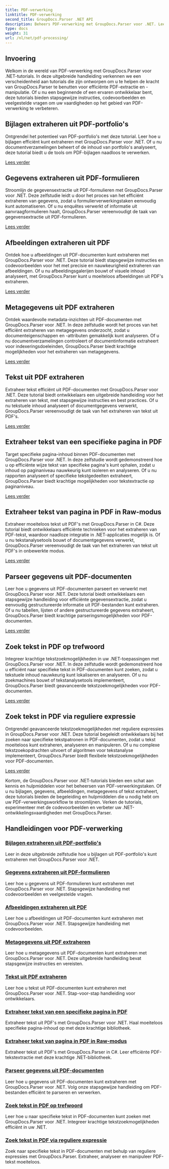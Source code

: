 ```yaml
---
title: PDF-verwerking
linktitle: PDF-verwerking
second_title: GroupDocs.Parser .NET API
description: Beheers PDF-verwerking met GroupDocs.Parser voor .NET. Leer hoe u bijlagen, gegevens, afbeeldingen, metagegevens en tekst efficiënt uit PDF's kunt extraheren.
type: docs
weight: 31
url: /nl/net/pdf-processing/
---
```

## Invoering

Welkom in de wereld van PDF-verwerking met GroupDocs.Parser voor .NET-tutorials. In deze uitgebreide handleiding verkennen we een verscheidenheid aan tutorials die zijn ontworpen om u te helpen de kracht van GroupDocs.Parser te benutten voor efficiënte PDF-extractie en -manipulatie. Of u nu een beginnende of een ervaren ontwikkelaar bent, deze tutorials bieden stapsgewijze instructies, codevoorbeelden en veelgestelde vragen om uw vaardigheden op het gebied van PDF-verwerking te verbeteren.

## Bijlagen extraheren uit PDF-portfolio's
Ontgrendel het potentieel van PDF-portfolio's met deze tutorial. Leer hoe u bijlagen efficiënt kunt extraheren met GroupDocs.Parser voor .NET. Of u nu documentverzamelingen beheert of de inhoud van portfolio's analyseert, deze tutorial biedt u de tools om PDF-bijlagen naadloos te verwerken.

[Lees verder](./extract-attachments-from-pdf-portfolios/)

## Gegevens extraheren uit PDF-formulieren
Stroomlijn de gegevensextractie uit PDF-formulieren met GroupDocs.Parser voor .NET. Deze zelfstudie leidt u door het proces van het efficiënt extraheren van gegevens, zodat u formulierverwerkingstaken eenvoudig kunt automatiseren. Of u nu enquêtes verwerkt of informatie uit aanvraagformulieren haalt, GroupDocs.Parser vereenvoudigt de taak van gegevensextractie uit PDF-formulieren.

[Lees verder](./extract-data-from-pdf-forms/)

## Afbeeldingen extraheren uit PDF
Ontdek hoe u afbeeldingen uit PDF-documenten kunt extraheren met GroupDocs.Parser voor .NET. Deze tutorial biedt stapsgewijze instructies en codevoorbeelden voor het met precisie en nauwkeurigheid extraheren van afbeeldingen. Of u nu afbeeldingsgalerijen bouwt of visuele inhoud analyseert, met GroupDocs.Parser kunt u moeiteloos afbeeldingen uit PDF's extraheren.

[Lees verder](./extract-images-from-pdf/)

## Metagegevens uit PDF extraheren
Ontdek waardevolle metadata-inzichten uit PDF-documenten met GroupDocs.Parser voor .NET. In deze zelfstudie wordt het proces van het efficiënt extraheren van metagegevens onderzocht, zodat u documenteigenschappen en -attributen gemakkelijk kunt analyseren. Of u nu documentverzamelingen controleert of documentinformatie extraheert voor indexeringsdoeleinden, GroupDocs.Parser biedt krachtige mogelijkheden voor het extraheren van metagegevens.

[Lees verder](./extract-metadata-from-pdf/)

## Tekst uit PDF extraheren
Extraheer tekst efficiënt uit PDF-documenten met GroupDocs.Parser voor .NET. Deze tutorial biedt ontwikkelaars een uitgebreide handleiding voor het extraheren van tekst, met stapsgewijze instructies en best practices. Of u nu tekstuele inhoud analyseert of documentgegevens verwerkt, GroupDocs.Parser vereenvoudigt de taak van het extraheren van tekst uit PDF's.

[Lees verder](./extract-text-from-pdf/)

## Extraheer tekst van een specifieke pagina in PDF
Target specifieke pagina-inhoud binnen PDF-documenten met GroupDocs.Parser voor .NET. In deze zelfstudie wordt gedemonstreerd hoe u op efficiënte wijze tekst van specifieke pagina's kunt ophalen, zodat u inhoud op paginaniveau nauwkeurig kunt isoleren en analyseren. Of u nu rapporten analyseert of specifieke tekstgedeelten extraheert, GroupDocs.Parser biedt krachtige mogelijkheden voor tekstextractie op paginaniveau.

[Lees verder](./extract-text-from-specific-page-in-pdf/)

## Extraheer tekst van pagina in PDF in Raw-modus
Extraheer moeiteloos tekst uit PDF's met GroupDocs.Parser in C#. Deze tutorial biedt ontwikkelaars efficiënte technieken voor het extraheren van PDF-tekst, waardoor naadloze integratie in .NET-applicaties mogelijk is. Of u nu tekstanalysetools bouwt of documentgegevens verwerkt, GroupDocs.Parser vereenvoudigt de taak van het extraheren van tekst uit PDF's in onbewerkte modus.

[Lees verder](./extract-text-from-page-in-pdf-in-raw-mode/)

## Parseer gegevens uit PDF-documenten
Leer hoe u gegevens uit PDF-documenten parseert en verwerkt met GroupDocs.Parser voor .NET. Deze tutorial biedt ontwikkelaars een stapsgewijze handleiding voor efficiënte gegevensextractie, zodat u eenvoudig gestructureerde informatie uit PDF-bestanden kunt extraheren. Of u nu tabellen, lijsten of andere gestructureerde gegevens extraheert, GroupDocs.Parser biedt krachtige parseringsmogelijkheden voor PDF-documenten.

[Lees verder](./parse-data-from-pdf-documents/)

## Zoek tekst in PDF op trefwoord
Integreer krachtige tekstzoekmogelijkheden in uw .NET-toepassingen met GroupDocs.Parser voor .NET. In deze zelfstudie wordt gedemonstreerd hoe u efficiënt naar specifieke tekst in PDF-documenten kunt zoeken, zodat u tekstuele inhoud nauwkeurig kunt lokaliseren en analyseren. Of u nu zoekmachines bouwt of tekstanalysetools implementeert, GroupDocs.Parser biedt geavanceerde tekstzoekmogelijkheden voor PDF-documenten.

[Lees verder](./search-text-in-pdf-by-keyword/)

## Zoek tekst in PDF via reguliere expressie
Ontgrendel geavanceerde tekstzoekmogelijkheden met reguliere expressies in GroupDocs.Parser voor .NET. Deze tutorial begeleidt ontwikkelaars bij het zoeken naar specifieke tekstpatronen in PDF-documenten, zodat u tekst moeiteloos kunt extraheren, analyseren en manipuleren. Of u nu complexe tekstzoekopdrachten uitvoert of algoritmen voor tekstanalyse implementeert, GroupDocs.Parser biedt flexibele tekstzoekmogelijkheden voor PDF-documenten.

[Lees verder](./search-text-in-pdf-by-regular-expression/)

Kortom, de GroupDocs.Parser voor .NET-tutorials bieden een schat aan kennis en hulpmiddelen voor het beheersen van PDF-verwerkingstaken. Of u nu bijlagen, gegevens, afbeeldingen, metagegevens of tekst extraheert, deze tutorials bieden de begeleiding en hulpmiddelen die u nodig hebt om uw PDF-verwerkingsworkflow te stroomlijnen. Verken de tutorials, experimenteer met de codevoorbeelden en verbeter uw .NET-ontwikkelingsvaardigheden met GroupDocs.Parser.
## Handleidingen voor PDF-verwerking
### [Bijlagen extraheren uit PDF-portfolio's](./extract-attachments-from-pdf-portfolios/)
Leer in deze uitgebreide zelfstudie hoe u bijlagen uit PDF-portfolio's kunt extraheren met GroupDocs.Parser voor .NET.
### [Gegevens extraheren uit PDF-formulieren](./extract-data-from-pdf-forms/)
Leer hoe u gegevens uit PDF-formulieren kunt extraheren met GroupDocs.Parser voor .NET. Stapsgewijze handleiding met codevoorbeelden en veelgestelde vragen.
### [Afbeeldingen extraheren uit PDF](./extract-images-from-pdf/)
Leer hoe u afbeeldingen uit PDF-documenten kunt extraheren met GroupDocs.Parser voor .NET. Stapsgewijze handleiding met codevoorbeelden.
### [Metagegevens uit PDF extraheren](./extract-metadata-from-pdf/)
Leer hoe u metagegevens uit PDF-documenten kunt extraheren met GroupDocs.Parser voor .NET. Deze uitgebreide handleiding bevat stapsgewijze instructies en vereisten.
### [Tekst uit PDF extraheren](./extract-text-from-pdf/)
Leer hoe u tekst uit PDF-documenten kunt extraheren met GroupDocs.Parser voor .NET. Stap-voor-stap handleiding voor ontwikkelaars.
### [Extraheer tekst van een specifieke pagina in PDF](./extract-text-from-specific-page-in-pdf/)
Extraheer tekst uit PDF's met GroupDocs.Parser voor .NET. Haal moeiteloos specifieke pagina-inhoud op met deze krachtige bibliotheek.
### [Extraheer tekst van pagina in PDF in Raw-modus](./extract-text-from-page-in-pdf-in-raw-mode/)
Extraheer tekst uit PDF's met GroupDocs.Parser in C#. Leer efficiënte PDF-tekstextractie met deze krachtige .NET-bibliotheek.
### [Parseer gegevens uit PDF-documenten](./parse-data-from-pdf-documents/)
Leer hoe u gegevens uit PDF-documenten kunt extraheren met GroupDocs.Parser voor .NET. Volg onze stapsgewijze handleiding om PDF-bestanden efficiënt te parseren en verwerken.
### [Zoek tekst in PDF op trefwoord](./search-text-in-pdf-by-keyword/)
Leer hoe u naar specifieke tekst in PDF-documenten kunt zoeken met GroupDocs.Parser voor .NET. Integreer krachtige tekstzoekmogelijkheden efficiënt in uw .NET.
### [Zoek tekst in PDF via reguliere expressie](./search-text-in-pdf-by-regular-expression/)
Zoek naar specifieke tekst in PDF-documenten met behulp van reguliere expressies met GroupDocs.Parser. Extraheer, analyseer en manipuleer PDF-tekst moeiteloos.